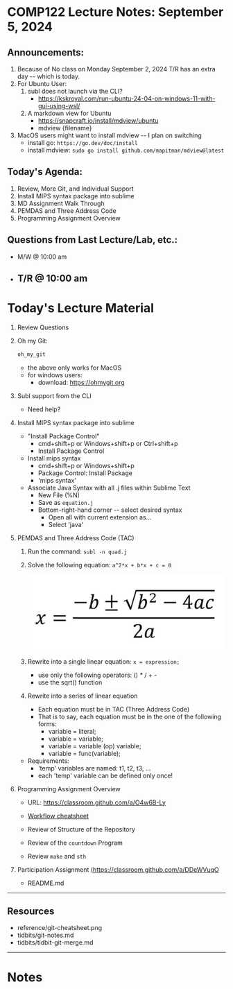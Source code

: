 # COMP122 Lecture Notes: September 5, 2024

## Announcements:
   1. Because of No class on Monday September 2, 2024
      T/R has an extra day -- which is today.
   1. For Ubuntu User:
      1. subl does not launch via the CLI?
         - https://kskroyal.com/run-ubuntu-24-04-on-windows-11-with-gui-using-wsl/
      1. A markdown view for Ubuntu
         - https://snapcraft.io/install/mdview/ubuntu
         - mdview {filename}
   1. MacOS users might want to install mdview -- I plan on switching
      - install go: `https://go.dev/doc/install`
      - install mdview: `sudo go install github.com/mapitman/mdview@latest`

## Today's Agenda:
   1. Review, More Git, and Individual Support
   1. Install MIPS syntax package into sublime
   1. MD Assignment Walk Through
   1. PEMDAS and Three Address Code
   1. Programming Assignment Overview

## Questions from Last Lecture/Lab, etc.:
   * M/W @ 10:00 am

   * T/R @ 10:00 am
     -

# Today's Lecture Material
  1. Review Questions
  1. Oh my Git:  
     ```bash
     oh_my_git
     ```
     * the above only works for MacOS
     * for windows users:
       - download: https://ohmygit.org

  1. Subl support from the CLI
     - Need help?

  1. Install MIPS syntax package into sublime
     - "Install Package Control"
        * cmd+shift+p  or Windows+shift+p or Ctrl+shift+p
        * Install Package Control
      - Install mips syntax
        * cmd+shift+p or Windows+shift+p
        * Package Control: Install Package 
        * 'mips syntax'
      - Associate Java Syntax with all .j files within Sublime Text
        * New File (%N)
        * Save as `equation.j`
        * Bottom-right-hand corner -- select desired syntax
          - Open all with current extension as...
          - Select 'java'

  1. PEMDAS and Three Address Code (TAC)
     1. Run the command:  `subl -n quad.j`

     1. Solve the following equation:  ``a^2*x + b*x + c = 0``

        ![Quadratic Formula](quadratic_formula.png)

     1. Rewrite into a single linear equation: ``x = expression;``
        - use only the following operators: () * / + -
        - use the sqrt() function

     1. Rewrite into a series of linear equation
        - Each equation must be in TAC (Three Address Code)
        - That is to say, each equation must be in the one of the following forms:
          * variable = literal;
          * variable = variable;
          * variable = variable (op) variable;
          * variable = func(variable);

     * Requirements:
       - 'temp' variables are named: t1, t2, t3, ...
       - each 'temp' variable can be defined only once!

  1. Programming Assignment Overview
     - URL: https://classroom.github.com/a/O4w6B-Ly
     - [Workflow cheatsheet](../reference/programming_workflow.md)

     - Review of Structure of the Repository
     - Review of the `countdown` Program
     - Review `make` and `sth`


  1. Participation Assignment (https://classroom.github.com/a/DDeWVuqO
     - README.md

---
## Resources
   * reference/git-cheatsheet.png
   * tidbits/git-notes.md
   * tidbits/tidbit-git-merge.md 



---
<!-- This section is for student's to place their own notes. -->
<!-- This section will not be updated by the Professor.   -->

# Notes  
